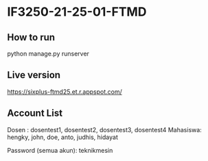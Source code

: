 # IF3250-21-25-01-FTMD

## How to run
python manage.py runserver

## Live version
https://sixplus-ftmd25.et.r.appspot.com/

## Account List
Dosen :
dosentest1, dosentest2, dosentest3, dosentest4
Mahasiswa:
hengky, john, doe, anto, judhis, hidayat

Password (semua akun): teknikmesin

